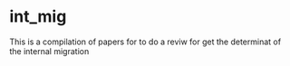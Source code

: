 # int_mig
This is a compilation of papers for to do a reviw for get the determinat of the internal migration 
